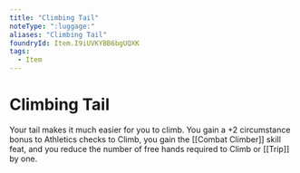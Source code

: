 ```yaml
---
title: "Climbing Tail"
noteType: ":luggage:"
aliases: "Climbing Tail"
foundryId: Item.I9iUVKYBB6bgUQXK
tags:
  - Item
---
```


# Climbing Tail

Your tail makes it much easier for you to climb. You gain a +2 circumstance bonus to Athletics checks to Climb, you gain the [[Combat Climber]] skill feat, and you reduce the number of free hands required to Climb or [[Trip]] by one.
